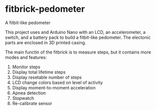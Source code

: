 # fitbrick-pedometer
A fitbit-like pedometer

This project uses and Arduino Nano with an LCD, an accelerometer, a switch, and a battery pack to build a fitbit-like pedometer. 
The electonic parts are enclosed in 3D printed casing. 

The main functin of the fitbrick is to measure steps, but it contains more modes and features:

1. Monitor steps
2. Display total lifetime steps
3. Display resetable number of steps
4. LCD change colors based on level of activity
5. Display moment-to-moment acceleration
6. Apnea detection
7. Stopwatch
8. Re-calibrate sensor
